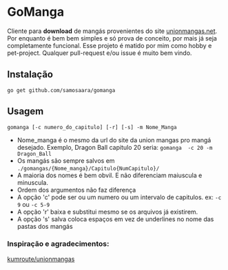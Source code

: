 # GoManga
Cliente para **download** de mangás provenientes do site [unionmangas.net](http://unionmangas.net). Por enquanto é bem bem simples e só prova de conceito, por mais já seja completamente funcional. Esse projeto é matido por mim como hobby e pet-project. Qualquer pull-request e/ou issue é  muito bem vindo.

## Instalação
```
go get github.com/samosaara/gomanga
```

## Usagem
``` 
gomanga [-c numero_do_capitulo] [-r] [-s] -m Nome_Manga
```
- Nome_manga é o mesmo da url do site da union mangas pro mangá desejado. Exemplo, Dragon Ball capitulo 20 seria: `gomanga  -c 20 -m Dragon_Ball`
- Os mangás são sempre salvos em `./gomangas/{Nome_manga}/Capitulo{NumCapitulo}/`
- A maioria dos nomes é bem obvil. E não diferenciam maiuscula e minuscula.
- Ordem dos argumentos não faz diferença
- A opção 'c' pode ser ou um numero ou um intervalo de capitulos. ex: `-c 9` ou `-c 5-9`
- A opção 'r' baixa e substitui mesmo se os arquivos já existirem.
- A opção 's' salva coloca espaços em vez de underlines no nome das pastas dos mangás

### Inspiração e agradecimentos:
[kumroute/unionmangas](https://github.com/kumroute/unionmangas)
